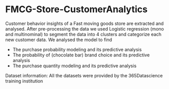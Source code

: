 # FMCG-Store-CustomerAnalytics
Customer behavior insights of a Fast moving goods store  are extracted and analysed. After pre-processing the data we used Logistic regression (mono and  multinominal) to segment the data into 4 clusters and categorize each new customer data. We analysed the model to find
- The purchase probability modeling and its predictive analysis
- The probability of (chocolate bar) brand choice and its predictive analysis
- The purchase quantity modeling and its  predictive analysis

Dataset information: All the datasets were provided by the 365Datascience training institution
